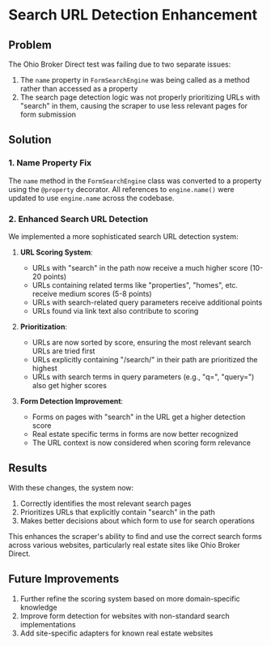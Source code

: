 # Search URL Detection Enhancement

## Problem

The Ohio Broker Direct test was failing due to two separate issues:

1. The `name` property in `FormSearchEngine` was being called as a method rather than accessed as a property
2. The search page detection logic was not properly prioritizing URLs with "search" in them, causing the scraper to use less relevant pages for form submission

## Solution

### 1. Name Property Fix

The `name` method in the `FormSearchEngine` class was converted to a property using the `@property` decorator. All references to `engine.name()` were updated to use `engine.name` across the codebase.

### 2. Enhanced Search URL Detection

We implemented a more sophisticated search URL detection system:

1. **URL Scoring System**:
   - URLs with "search" in the path now receive a much higher score (10-20 points)
   - URLs containing related terms like "properties", "homes", etc. receive medium scores (5-8 points)
   - URLs with search-related query parameters receive additional points
   - URLs found via link text also contribute to scoring

2. **Prioritization**:
   - URLs are now sorted by score, ensuring the most relevant search URLs are tried first
   - URLs explicitly containing "/search/" in their path are prioritized the highest
   - URLs with search terms in query parameters (e.g., "q=", "query=") also get higher scores

3. **Form Detection Improvement**:
   - Forms on pages with "search" in the URL get a higher detection score
   - Real estate specific terms in forms are now better recognized
   - The URL context is now considered when scoring form relevance

## Results

With these changes, the system now:

1. Correctly identifies the most relevant search pages
2. Prioritizes URLs that explicitly contain "search" in the path
3. Makes better decisions about which form to use for search operations

This enhances the scraper's ability to find and use the correct search forms across various websites, particularly real estate sites like Ohio Broker Direct.

## Future Improvements

1. Further refine the scoring system based on more domain-specific knowledge
2. Improve form detection for websites with non-standard search implementations
3. Add site-specific adapters for known real estate websites
